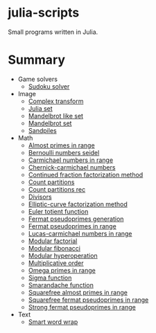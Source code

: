 # julia-scripts

Small programs written in Julia.

# Summary

* Game solvers
    * [Sudoku solver](./Game%20solvers/sudoku_solver.jl)
* Image
    * [Complex transform](./Image/complex_transform.jl)
    * [Julia set](./Image/julia_set.jl)
    * [Mandelbrot like set](./Image/mandelbrot_like_set.jl)
    * [Mandelbrot set](./Image/mandelbrot_set.jl)
    * [Sandpiles](./Image/sandpiles.jl)
* Math
    * [Almost primes in range](./Math/almost_primes_in_range.jl)
    * [Bernoulli numbers seidel](./Math/bernoulli_numbers_seidel.jl)
    * [Carmichael numbers in range](./Math/carmichael_numbers_in_range.jl)
    * [Chernick-carmichael numbers](./Math/chernick-carmichael_numbers.jl)
    * [Continued fraction factorization method](./Math/continued_fraction_factorization_method.jl)
    * [Count partitions](./Math/count_partitions.jl)
    * [Count partitions rec](./Math/count_partitions_rec.jl)
    * [Divisors](./Math/divisors.jl)
    * [Elliptic-curve factorization method](./Math/elliptic-curve_factorization_method.jl)
    * [Euler totient function](./Math/euler_totient_function.jl)
    * [Fermat pseudoprimes generation](./Math/fermat_pseudoprimes_generation.jl)
    * [Fermat pseudoprimes in range](./Math/fermat_pseudoprimes_in_range.jl)
    * [Lucas-carmichael numbers in range](./Math/lucas-carmichael_numbers_in_range.jl)
    * [Modular factorial](./Math/modular_factorial.jl)
    * [Modular fibonacci](./Math/modular_fibonacci.jl)
    * [Modular hyperoperation](./Math/modular_hyperoperation.jl)
    * [Multiplicative order](./Math/multiplicative_order.jl)
    * [Omega primes in range](./Math/omega_primes_in_range.jl)
    * [Sigma function](./Math/sigma_function.jl)
    * [Smarandache function](./Math/smarandache_function.jl)
    * [Squarefree almost primes in range](./Math/squarefree_almost_primes_in_range.jl)
    * [Squarefree fermat pseudoprimes in range](./Math/squarefree_fermat_pseudoprimes_in_range.jl)
    * [Strong fermat pseudoprimes in range](./Math/strong_fermat_pseudoprimes_in_range.jl)
* Text
    * [Smart word wrap](./Text/smart_word_wrap.jl)
